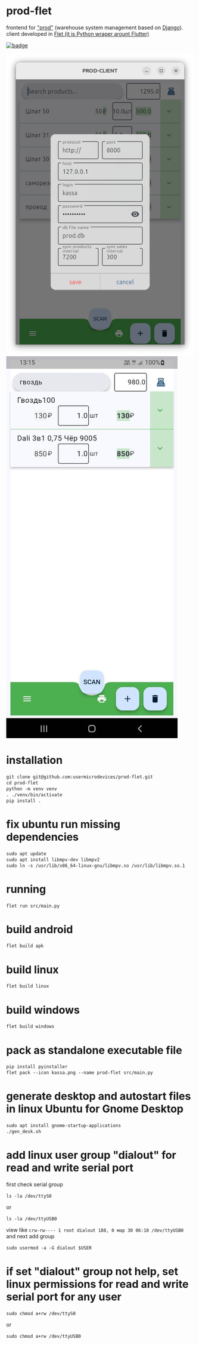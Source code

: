 # prod-flet
frontend for ["prod"](https://github.com/usermicrodevices/prod/) (warehouse system management based on [Django](https://github.com/django/django)). client developed in [Flet (it is Python wraper arount Flutter)](https://github.com/flet-dev/flet)

[![badge](https://img.shields.io/badge/license-MIT-blue)](https://github.com/usermicrodevices/prod/blob/main/LICENSE)

![image](./screen.png "main screen")
![image](./phone-screen.jpg "main screen")

# installation
```
git clone git@github.com:usermicrodevices/prod-flet.git
cd prod-flet
python -m venv venv
. ./venv/bin/activate
pip install .
```

# fix ubuntu run missing dependencies
```
sudo apt update
sudo apt install libmpv-dev libmpv2
sudo ln -s /usr/lib/x86_64-linux-gnu/libmpv.so /usr/lib/libmpv.so.1
```

# running
```
flet run src/main.py
```

# build android
```
flet build apk
```

# build linux
```
flet build linux
```

# build windows
```
flet build windows
```

# pack as standalone executable file
```
pip install pyinstaller
flet pack --icon kassa.png --name prod-flet src/main.py
```

# generate desktop and autostart files in linux Ubuntu for Gnome Desktop
```
sudo apt install gnome-startup-applications
./gen_desk.sh
```


# add linux user group "dialout" for read and write serial port
first check serial group
```
ls -la /dev/ttyS0
```
or
```
ls -la /dev/ttyUSB0
```
view like ```crw-rw---- 1 root dialout 188, 0 мар 30 06:18 /dev/ttyUSB0```
and next add group
```
sudo usermod -a -G dialout $USER
```


# if set "dialout" group not help, set linux permissions for read and write serial port for any user
```
sudo chmod a+rw /dev/ttyS0
```
or
```
sudo chmod a+rw /dev/ttyUSB0
```
